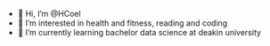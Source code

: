 - 👋 Hi, I’m @HCoel
- 👀 I’m interested in health and fitness, reading and coding
- 🌱 I’m currently learning bachelor data science at deakin university

<!---
HCoel/HCoel is a ✨ special ✨ repository because its `README.md` (this file) appears on your GitHub profile.
You can click the Preview link to take a look at your changes.
--->

